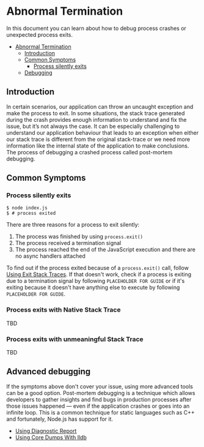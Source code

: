 
# Abnormal Termination

In this document you can learn about how to debug process crashes or unexpected process exits.

- [Abnormal Termination](#abnormal-termination)
  - [Introduction](#introduction)
  - [Common Symptoms](#common-symptoms)
    - [Process silently exits](#process-silently-exits)
  - [Debugging](#debugging)

## Introduction

In certain scenarios, our application can throw an uncaught exception and make
the process to exit. In some situations, the stack trace generated during the
crash provides enough information to understand and fix the issue, but it’s not
always the case. It can be especially challenging to understand our application
behaviour that leads to an exception when either our stack trace is different
from the original stack-trace or we need more information like the internal
state of the application to make conclusions. The process of debugging a crashed
process called post-mortem debugging.

## Common Symptoms

### Process silently exits

```console
$ node index.js
$ # process exited
```

There are three reasons for a process to exit silently: 

  1. The process was finished by using `process.exit()`
  2. The process received a  termination signal
  3. The process reached the end of the JavaScript execution and there are no async handlers attached

To find out if the process exited because of a `process.exit()` call, follow [Using Exit Stack Traces](step1/using_exit_stack_traces.md). If that doesn't work, check if a process is exiting due to a termination signal by following `PLACEHOLDER FOR GUIDE` or if it's exiting because it doesn't have anything else to execute by following `PLACEHOLDER FOR GUIDE`.

### Process exits with Native Stack Trace

TBD

### Process exits with unmeaningful Stack Trace

TBD

## Advanced debugging

If the symptoms above don't cover your issue, using more advanced tools can be a good option. Post-mortem debugging is a technique which allows developers to gather insights
and find bugs in production processes after those issues happened — even if the
application crashes or goes into an infinite loop. This is a common technique
for static languages such as C++ and fortunately, Node.js has support for it.

- [Using Diagnostic Report](step2/using_diagnostic_report.md)
- [Using Core Dumps With lldb](step3/using_lldb.md)
